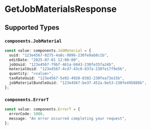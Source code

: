 # GetJobMaterialsResponse


## Supported Types

### `components.JobMaterial`

```typescript
const value: components.JobMaterial = {
  uuid: "123e4567-0275-4a8c-9096-230fe9ab8c1b",
  editDate: "2025-07-01 12:00:00",
  jobUuid: "123e4567-f9bf-461a-b943-230fe35fa24b",
  materialUuid: "123e4567-4cd7-43c0-837a-230fe17f9e5b",
  quantity: "<value>",
  taxRateUuid: "123e4567-5e92-4920-8302-230fea73e15b",
  jobMaterialBundleUuid: "123e4567-be37-452a-8e53-230fe495888b",
};
```

### `components.ErrorT`

```typescript
const value: components.ErrorT = {
  errorCode: 1000,
  message: "An error occurred completing your request",
};
```

